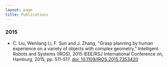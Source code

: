```yaml
---
layout: page
title: Publications
---
```


### 2015
* C. Liu, Wenliang Li, F. Sun and J. Zhang, "Grasp planning by human experience on a variety of objects with complex geometry," Intelligent Robots and Systems (IROS), 2015 IEEE/RSJ International Conference on, Hamburg, 2015, pp. 511-517.
[doi: 10.1109/IROS.2015.7353420](http://ieeexplore.ieee.org/document/7353420/?reload=true&arnumber=7353420)

